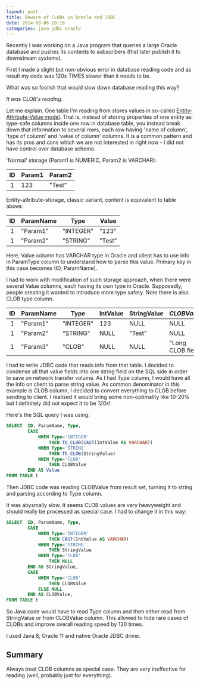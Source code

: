 ```yaml
---
layout: post
title: Beware of CLOBs in Oracle and JDBC
date: 2014-08-06 20:16
categories: java jdbc oracle
---
```

Recently I was working on a Java program that queries a large Oracle database and pushes its contents to subscribers (that later publish it to downstream systems).

First I made a slight but non-obvious error in database reading code and as result my code was 120x TIMES slower than it needs to be.

What was so foolish that would slow down database reading this way?

*It was CLOB's reading*. 

Let me explain. One table I'm reading from stores values in so-called [Entity-Attribute-Value model](http://en.wikipedia.org/wiki/Entity–attribute–value_model). That is, instead of storing properties of one entity as type-safe columns inside one row in database table, you instead break down that information to several rows, each row having 'name of column', 'type of column' and 'value of column' columns. It is a common pattern and has its pros and cons which we are not interested in right now - I did not have control over database schema.

'Normal' storage (Param1 is NUMERIC, Param2 is VARCHAR):

  ID | Param1 | Param2
:---:|--------|--------
  1  |  123   | "Test"

Entity-attribute-storage, classic variant, content is equivalent to table above:

  ID | ParamName | Type      | Value
:---:|-----------|-----------|------------
  1  | "Param1"  | "INTEGER" |   "123"
  1  | "Param2"  | "STRING"  |   "Test"
Here, Value column has VARCHAR type in Oracle and client has to use info in ParamType column to understand how to parse this value. Primary key in this case becomes (ID, ParamName).

I had to work with modification of such storage approach, when there were several Value columns, each having its own type in Oracle. Supposedly, people creating it wanted to introduce more type safety. Note there is also CLOB type column.

  ID | ParamName | Type      | IntValue | StringValue | *CLOBValue*
:---:|-----------|-----------|----------|-------------|-------------
  1  | "Param1"  | "INTEGER" |   123	| NULL		  | NULL
  1  | "Param2"  | "STRING"  |   NULL   | "Test"	  | NULL
  1  | "Param3"  | "CLOB"    |   NULL	| NULL 		  | "Long CLOB field"

I had to write JDBC code that reads info from that table. I decided to condense all that value fields into one string field on the SQL side in order to save on network transfer volume. As I had Type column, I would have all the info on client to parse string value. As common denominator in this example is CLOB column, I decided to convert everything to CLOB before sending to client. I realised it would bring some non-optimality like 10-20% but I definitely did not expect it to be _120x_!

Here's the SQL query I was using:

```sql
SELECT  ID, ParamName, Type,
		CASE
			WHEN Type='INTEGER' 
				THEN TO_CLOB(CAST(IntValue AS VARCHAR))
			WHEN Type='STRING' 
				THEN TO_CLOB(StringValue)
			WHEN Type='CLOB' 
				THEN CLOBValue
		END AS Value
FROM TABLE t
```
Then JDBC code was reading CLOBValue from result set, turning it to string and parsing according to Type column.

It was abysmally slow. It seems CLOB values are very heavyweight and should really be processed as special case. I had to change it in this way:

```sql
SELECT  ID, ParamName, Type,
		CASE
			WHEN Type='INTEGER' 
				THEN CAST(IntValue AS VARCHAR)
			WHEN Type='STRING' 
				THEN StringValue
			WHEN Type='CLOB' 
				THEN NULL
		END AS StringValue,
		CASE
			WHEN Type='CLOB' 
				THEN CLOBValue
			ELSE NULL
		END AS CLOBValue,		
FROM TABLE t
```
So Java code would have to read Type column and then either read from StringValue or from CLOBValue column. This allowed to hide rare cases of CLOBs and improve overall reading speed by 120 times.

I used Java 8, Oracle 11 and native Oracle JDBC driver.

## Summary
Always treat CLOB columns as special case. They are very ineffective for reading (well, probably just for everything).